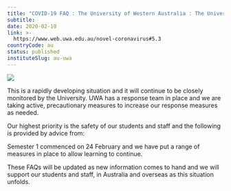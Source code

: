 ```yaml
---
title: "COVID-19 FAQ : The University of Western Australia : The University of Western Australia"
subtitle: 
date: 2020-02-19
link: >-
  https://www.web.uwa.edu.au/novel-coronavirus#5.3
countryCode: au
status: published
instituteSlug: au-uwa
---
```

![](http://static.weboffice.uwa.edu.au/visualid/core-rebrand/img/uwacrest/uwacrest-blue.png)

This is a rapidly developing situation and it will continue to be closely monitored by the University. UWA has a response team in place and we are taking active, precautionary measures to increase our response measures as needed.

Our highest priority is the safety of our students and staff and the following is provided by advice from:



Semester 1 commenced on 24 February and we have put a range of measures in place to allow learning to continue.

These FAQs will be updated as new information comes to hand and we will support our students and staff, in Australia and overseas as this situation unfolds.